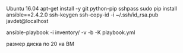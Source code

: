 Ubuntu 16.04
apt-get install -y git python-pip sshpass
sudo pip install ansible==2.4.2.0
ssh-keygen
ssh-copy-id -i ~/.ssh/id_rsa.pub javdet@localhost

ansible-playbook -i inventory/ -v -b -K playbook.yml

размер диска
по 20 на ВМ